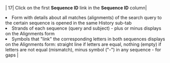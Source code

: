 | 17| Click on the first **Sequence ID** link in the **Sequence ID** column| <li> Form with details about all matches (alignments) of the search query to the certain sequence is opened in the same History sub-tab <li> Strands of each sequence (query and subject) - plus or minus displays on the Alignments form <li> Symbols that "link" the corresponding letters in both sequences displays on the Alignments form: straight line if letters are equal, nothing (empty) if letters are not equal (mismatch), minus symbol ("-") in any sequence - for gaps |
